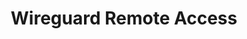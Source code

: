 ---
title: "Wireguard Remote Access"
linkTitle: "WireGuard"
description: "WireGuard application for providing remote access to users"
---